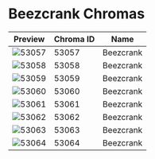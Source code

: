 # Beezcrank Chromas

| Preview | Chroma ID | Name |
|---------|-----------|------|
| ![53057](https://raw.communitydragon.org/latest/plugins/rcp-be-lol-game-data/global/default/v1/champion-chroma-images/53/53057.png) | 53057 | Beezcrank |
| ![53058](https://raw.communitydragon.org/latest/plugins/rcp-be-lol-game-data/global/default/v1/champion-chroma-images/53/53058.png) | 53058 | Beezcrank |
| ![53059](https://raw.communitydragon.org/latest/plugins/rcp-be-lol-game-data/global/default/v1/champion-chroma-images/53/53059.png) | 53059 | Beezcrank |
| ![53060](https://raw.communitydragon.org/latest/plugins/rcp-be-lol-game-data/global/default/v1/champion-chroma-images/53/53060.png) | 53060 | Beezcrank |
| ![53061](https://raw.communitydragon.org/latest/plugins/rcp-be-lol-game-data/global/default/v1/champion-chroma-images/53/53061.png) | 53061 | Beezcrank |
| ![53062](https://raw.communitydragon.org/latest/plugins/rcp-be-lol-game-data/global/default/v1/champion-chroma-images/53/53062.png) | 53062 | Beezcrank |
| ![53063](https://raw.communitydragon.org/latest/plugins/rcp-be-lol-game-data/global/default/v1/champion-chroma-images/53/53063.png) | 53063 | Beezcrank |
| ![53064](https://raw.communitydragon.org/latest/plugins/rcp-be-lol-game-data/global/default/v1/champion-chroma-images/53/53064.png) | 53064 | Beezcrank |